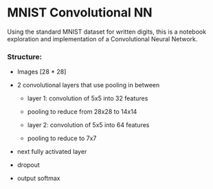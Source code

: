 # MNIST Convolutional NN

Using the standard MNIST dataset for written digits, this is a notebook exploration and implementation of a Convolutional Neural Network. 

### Structure:

- Images [28 * 28]

- 2 convolutional layers that use pooling in between

	- layer 1: convolution of 5x5 into 32 features
	- pooling to reduce from 28x28 to 14x14

	- layer 2: convolution of 5x5 into 64 features
	- pooling to reduce to 7x7

- next fully activated layer 
- dropout
- output softmax 

